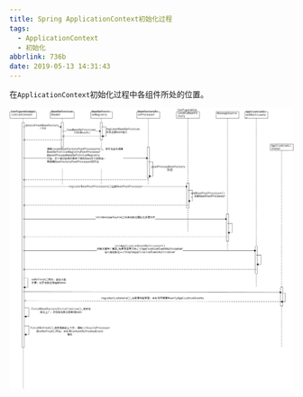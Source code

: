 ```yaml
---
title: Spring ApplicationContext初始化过程
tags:
  - ApplicationContext
  - 初始化
abbrlink: 736b
date: 2019-05-13 14:31:43
---
```


在`ApplicationContext`初始化过程中各组件所处的位置。

![初始化](Spring-ApplicationContext初始化过程/1557729188468.png)
